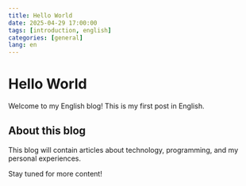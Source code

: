 ```yaml
---
title: Hello World
date: 2025-04-29 17:00:00
tags: [introduction, english]
categories: [general]
lang: en
---
```


# Hello World

Welcome to my English blog! This is my first post in English.

## About this blog

This blog will contain articles about technology, programming, and my personal experiences.

Stay tuned for more content! 